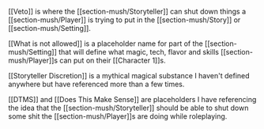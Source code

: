 [[Veto]] is where the [[section-mush/Storyteller]] can shut down things a [[section-mush/Player]] is trying to put in the [[section-mush/Story]] or [[section-mush/Setting]].

[[What is not allowed]] is a placeholder name for part of the [[section-mush/Setting]] that will define what magic, tech, flavor and skills [[section-mush/Player]]s can put on their [[Character 1]]s.

[[Storyteller Discretion]] is a mythical magical substance I haven't defined anywhere but have referenced more than a few times.

[[DTMS]] and [[Does This Make Sense]] are placeholders I have referencing the idea that the [[section-mush/Storyteller]] should be able to shut down some shit the [[section-mush/Player]]s are doing while roleplaying.